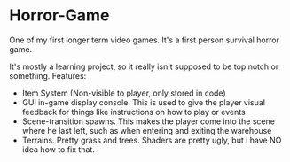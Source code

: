 # Horror-Game
One of my first longer term video games. It's a first person survival horror game.

It's mostly a learning project, so it really isn't supposed to be top notch or something. 
Features:
* Item System (Non-visible to player, only stored in code)
* GUI in-game display console. This is used to give the player visual feedback for things like instructions on how to play or events
* Scene-transition spawns. This makes the player come into the scene where he last left, such as when entering and exiting the warehouse
* Terrains. Pretty grass and trees. Shaders are pretty ugly, but i have NO idea how to fix that.

